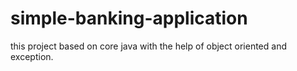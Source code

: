 # simple-banking-application
this project based on core java with the help of object oriented and exception.
